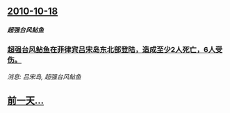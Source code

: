 ## [2010-10-18](/news/2010/10/18/index.md)

##### 超强台风鲇鱼
### [ 超强台风鲇鱼在菲律宾吕宋岛东北部登陆，造成至少2人死亡，6人受伤。](/news/2010/10/18/超强台风鲇鱼在菲律宾吕宋岛东北部登陆-造成至少2人死亡-6人受伤.md)
_消息: 吕宋岛, 超强台风鲇鱼_

## [前一天...](/news/2010/10/17/index.md)

